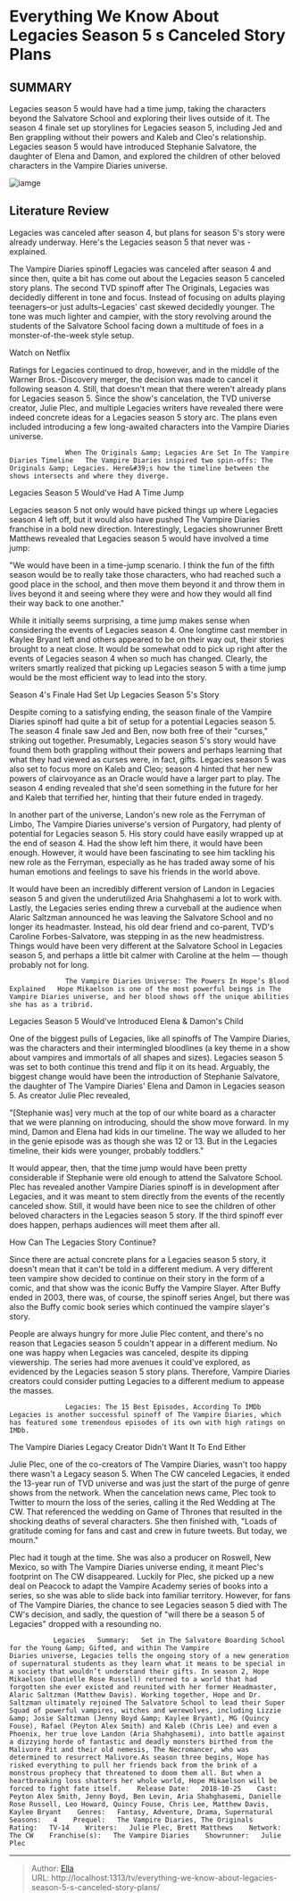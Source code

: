 # Everything We Know About Legacies Season 5 s Canceled Story Plans


## SUMMARY 



  Legacies season 5 would have had a time jump, taking the characters beyond the Salvatore School and exploring their lives outside of it.   The season 4 finale set up storylines for Legacies season 5, including Jed and Ben grappling without their powers and Kaleb and Cleo&#39;s relationship.   Legacies season 5 would have introduced Stephanie Salvatore, the daughter of Elena and Damon, and explored the children of other beloved characters in the Vampire Diaries universe.  

![iamge](https://static1.srcdn.com/wordpress/wp-content/uploads/2022/07/Legacies-season-5-canceled-story-plans.png)

## Literature Review
Legacies was canceled after season 4, but plans for season 5&#39;s story were already underway. Here&#39;s the Legacies season 5 that never was - explained.




The Vampire Diaries spinoff Legacies was canceled after season 4 and since then, quite a bit has come out about the Legacies season 5 canceled story plans. The second TVD spinoff after The Originals, Legacies was decidedly different in tone and focus. Instead of focusing on adults playing teenagers–or just adults–Legacies&#39; cast skewed decidedly younger. The tone was much lighter and campier, with the story revolving around the students of the Salvatore School facing down a multitude of foes in a monster-of-the-week style setup.




Watch on Netflix

Ratings for Legacies continued to drop, however, and in the middle of the Warner Bros.-Discovery merger, the decision was made to cancel it following season 4. Still, that doesn&#39;t mean that there weren&#39;t already plans for Legacies season 5. Since the show&#39;s cancelation, the TVD universe creator, Julie Plec, and multiple Legacies writers have revealed there were indeed concrete ideas for a Legacies season 5 story arc. The plans even included introducing a few long-awaited characters into the Vampire Diaries universe.

                  When The Originals &amp; Legacies Are Set In The Vampire Diaries Timeline   The Vampire Diaries inspired two spin-offs: The Originals &amp; Legacies. Here&#39;s how the timeline between the shows intersects and where they diverge.    


 Legacies Season 5 Would&#39;ve Had A Time Jump 
          




Legacies season 5 not only would have picked things up where Legacies season 4 left off, but it would also have pushed The Vampire Diaries franchise in a bold new direction. Interestingly, Legacies showrunner Brett Matthews revealed that Legacies season 5 would have involved a time jump:


&#34;We would have been in a time-jump scenario. I think the fun of the fifth season would be to really take those characters, who had reached such a good place in the school, and then move them beyond it and throw them in lives beyond it and seeing where they were and how they would all find their way back to one another.&#34;


While it initially seems surprising, a time jump makes sense when considering the events of Legacies season 4. One longtime cast member in Kaylee Bryant left and others appeared to be on their way out, their stories brought to a neat close. It would be somewhat odd to pick up right after the events of Legacies season 4 when so much has changed. Clearly, the writers smartly realized that picking up Legacies season 5 with a time jump would be the most efficient way to lead into the story.






 Season 4&#39;s Finale Had Set Up Legacies Season 5&#39;s Story 
          

Despite coming to a satisfying ending, the season finale of the Vampire Diaries spinoff had quite a bit of setup for a potential Legacies season 5. The season 4 finale saw Jed and Ben, now both free of their &#34;curses,&#34; striking out together. Presumably, Legacies season 5&#39;s story would have found them both grappling without their powers and perhaps learning that what they had viewed as curses were, in fact, gifts. Legacies season 5 was also set to focus more on Kaleb and Cleo; season 4 hinted that her new powers of clairvoyance as an Oracle would have a larger part to play. The season 4 ending revealed that she&#39;d seen something in the future for her and Kaleb that terrified her, hinting that their future ended in tragedy.

In another part of the universe, Landon&#39;s new role as the Ferryman of Limbo, The Vampire Diaries universe&#39;s version of Purgatory, had plenty of potential for Legacies season 5. His story could have easily wrapped up at the end of season 4. Had the show left him there, it would have been enough. However, it would have been fascinating to see him tackling his new role as the Ferryman, especially as he has traded away some of his human emotions and feelings to save his friends in the world above.




It would have been an incredibly different version of Landon in Legacies season 5 and given the underutilized Aria Shahghasemi a lot to work with. Lastly, the Legacies series ending threw a curveball at the audience when Alaric Saltzman announced he was leaving the Salvatore School and no longer its headmaster. Instead, his old dear friend and co-parent, TVD&#39;s Caroline Forbes-Salvatore, was stepping in as the new headmistress. Things would have been very different at the Salvatore School in Legacies season 5, and perhaps a little bit calmer with Caroline at the helm — though probably not for long.

                  The Vampire Diaries Universe: The Powers In Hope’s Blood Explained   Hope Mikaelson is one of the most powerful beings in The Vampire Diaries universe, and her blood shows off the unique abilities she has as a tribrid.    



 Legacies Season 5 Would&#39;ve Introduced Elena &amp; Damon&#39;s Child 
         




One of the biggest pulls of Legacies, like all spinoffs of The Vampire Diaries, was the characters and their intermingled bloodlines (a key theme in a show about vampires and immortals of all shapes and sizes). Legacies season 5 was set to both continue this trend and flip it on its head. Arguably, the biggest change would have been the introduction of Stephanie Salvatore, the daughter of The Vampire Diaries&#39; Elena and Damon in Legacies season 5. As creator Julie Plec revealed,


&#34;[Stephanie was] very much at the top of our white board as a character that we were planning on introducing, should the show move forward. In my mind, Damon and Elena had kids in our timeline. The way we alluded to her in the genie episode was as though she was 12 or 13. But in the Legacies timeline, their kids were younger, probably toddlers.&#34;


It would appear, then, that the time jump would have been pretty considerable if Stephanie were old enough to attend the Salvatore School. Plec has revealed another Vampire Diaries spinoff is in development after Legacies, and it was meant to stem directly from the events of the recently canceled show. Still, it would have been nice to see the children of other beloved characters in the Legacies season 5 story. If the third spinoff ever does happen, perhaps audiences will meet them after all.






 How Can The Legacies Story Continue? 
          

Since there are actual concrete plans for a Legacies season 5 story, it doesn&#39;t mean that it can&#39;t be told in a different medium. A very different teen vampire show decided to continue on their story in the form of a comic, and that show was the iconic Buffy the Vampire Slayer. After Buffy ended in 2003, there was, of course, the spinoff series Angel, but there was also the Buffy comic book series which continued the vampire slayer&#39;s story.

People are always hungry for more Julie Plec content, and there&#39;s no reason that Legacies season 5 couldn&#39;t appear in a different medium. No one was happy when Legacies was canceled, despite its dipping viewership. The series had more avenues it could&#39;ve explored, as evidenced by the Legacies season 5 story plans. Therefore, Vampire Diaries creators could consider putting Legacies to a different medium to appease the masses.




                  Legacies: The 15 Best Episodes, According To IMDb   Legacies is another successful spinoff of The Vampire Diaries, which has featured some tremendous episodes of its own with high ratings on IMDb.    



 The Vampire Diaries Legacy Creator Didn&#39;t Want It To End Either 
         

Julie Plec, one of the co-creators of The Vampire Diaries, wasn&#39;t too happy there wasn&#39;t a Legacy season 5. When The CW canceled Legacies, it ended the 13-year run of TVD universe and was just the start of the purge of genre shows from the network. When the cancelation news came, Plec took to Twitter to mourn the loss of the series, calling it the Red Wedding at The CW. That referenced the wedding on Game of Thrones that resulted in the shocking deaths of several characters. She then finished with, &#34;Loads of gratitude coming for fans and cast and crew in future tweets. But today, we mourn.&#34;





 

Plec had it tough at the time. She was also a producer on Roswell, New Mexico, so with The Vampire Diaries universe ending, it meant Plec&#39;s footprint on The CW disappeared. Luckily for Plec, she picked up a new deal on Peacock to adapt the Vampire Academy series of books into a series, so she was able to slide back into familiar territory. However, for fans of The Vampire Diaries, the chance to see Legacies season 5 died with The CW&#39;s decision, and sadly, the question of &#34;will there be a season 5 of Legacies&#34; dropped with a resounding no.

               Legacies   Summary:   Set in The Salvatore Boarding School for the Young &amp; Gifted, and within The Vampire Diaries universe, Legacies tells the ongoing story of a new generation of supernatural students as they learn what it means to be special in a society that wouldn’t understand their gifts. In season 2, Hope Mikaelson (Danielle Rose Russell) returned to a world that had forgotten she ever existed and reunited with her former Headmaster, Alaric Saltzman (Matthew Davis). Working together, Hope and Dr. Saltzman ultimately rejoined The Salvatore School to lead their Super Squad of powerful vampires, witches and werewolves, including Lizzie &amp; Josie Saltzman (Jenny Boyd &amp; Kaylee Bryant), MG (Quincy Fouse), Rafael (Peyton Alex Smith) and Kaleb (Chris Lee) and even a Phoenix, her true love Landon (Aria Shahghasemi), into battle against a dizzying horde of fantastic and deadly monsters birthed from the Malivore Pit and their old nemesis, The Necromancer, who was determined to resurrect Malivore.As season three begins, Hope has risked everything to pull her friends back from the brink of a monstrous prophecy that threatened to doom them all. But when a heartbreaking loss shatters her whole world, Hope Mikaelson will be forced to fight fate itself.    Release Date:   2018-10-25    Cast:   Peyton Alex Smith, Jenny Boyd, Ben Levin, Aria Shahghasemi, Danielle Rose Russell, Leo Howard, Quincy Fouse, Chris Lee, Matthew Davis, Kaylee Bryant    Genres:   Fantasy, Adventure, Drama, Supernatural    Seasons:   4    Prequel:   The Vampire Diaries, The Originals    Rating:   TV-14    Writers:   Julie Plec, Brett Matthews    Network:   The CW    Franchise(s):   The Vampire Diaries    Showrunner:   Julie Plec      

---

> Author: [Ella](https://instagram.hk.cn/)  
> URL: http://localhost:1313/tv/everything-we-know-about-legacies-season-5-s-canceled-story-plans/  

